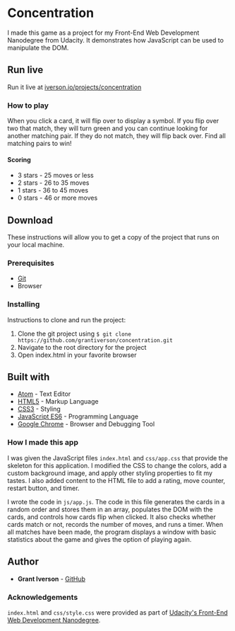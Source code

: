 # Concentration

I made this game as a project for my Front-End Web Development Nanodegree from Udacity. It demonstrates how JavaScript can be used to manipulate the DOM.

## Run live

Run it live at [iverson.io/projects/concentration](https://iverson.io/projects/concentration)

### How to play

When you click a card, it will flip over to display a symbol. If you flip over two that match, they will turn green and you can continue looking for another matching pair. If they do not match, they will flip back over. Find all matching pairs to win!

#### Scoring

* 3 stars - 25 moves or less
* 2 stars - 26 to 35 moves
* 1 stars - 36 to 45 moves
* 0 stars - 46 or more moves

## Download

These instructions will allow you to get a copy of the project that runs on your local machine.

### Prerequisites

* [Git](https://git-scm.com/downloads)
* Browser

### Installing

Instructions to clone and run the project:
1. Clone the git project using `$ git clone https://github.com/grantiverson/concentration.git`
2. Navigate to the root directory for the project
3. Open index.html in your favorite browser

## Built with

* [Atom](https://atom.io) - Text Editor
* [HTML5](https://developer.mozilla.org/en-US/docs/Web/Guide/HTML/HTML5) - Markup Language
* [CSS3](https://developer.mozilla.org/en-US/docs/Web/CSS/CSS3) - Styling
* [JavaScript ES6](https://developer.mozilla.org/en-US/docs/Web/JavaScript) - Programming Language
* [Google Chrome](https://www.google.com/chrome/) - Browser and Debugging Tool

### How I made this app

I was given the JavaScript files `index.html` and `css/app.css` that provide the skeleton for this application. I modified the CSS to change the colors, add a custom background image, and apply other styling properties to fit my tastes. I also added content to the HTML file to add a rating, move counter, restart button, and timer.

I wrote the code in `js/app.js`. The code in this file generates the cards in a random order and stores them in an array, populates the DOM with the cards, and controls how cards flip when clicked. It also checks whether cards match or not, records the number of moves, and runs a timer. When all matches have been made, the program displays a window with basic statistics about the game and gives the option of playing again.

## Author

* **Grant Iverson** - [GitHub](https://github.com/grantiverson)

### Acknowledgements

`index.html` and `css/style.css` were provided as part of [Udacity's Front-End Web Development Nanodegree](https://www.udacity.com/course/front-end-web-developer-nanodegree--nd001?gclid=CjwKCAjwq_vWBRACEiwAEReprL6RuGAkBbe7XRljOzu9GYr_zQ70LKtonUz_Qev-z0rf07jmNrZNMRoCF9sQAvD_BwE).
